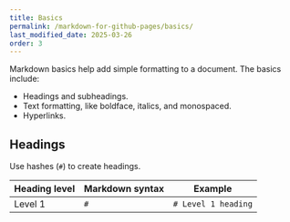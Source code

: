 ```yaml
---
title: Basics
permalink: /markdown-for-github-pages/basics/
last_modified_date: 2025-03-26
order: 3
---
```


Markdown basics help add simple formatting to a document. The basics include:

* Headings and subheadings.
* Text formatting, like boldface, italics, and monospaced.
* Hyperlinks.


## Headings

Use hashes (`#`) to create headings.

| Heading level | Markdown syntax | Example |
|---------------|-----------------|---------|
| Level 1 | `#` | `# Level 1 heading` |
